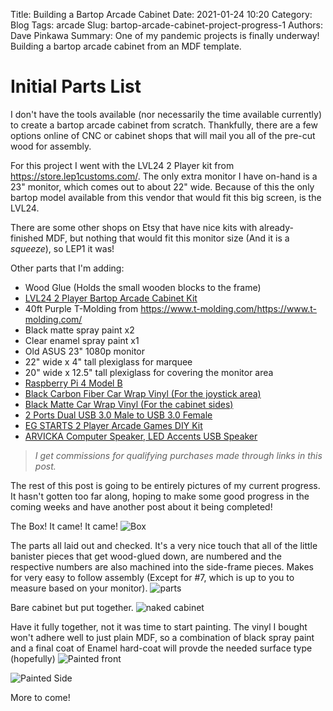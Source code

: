 Title: Building a Bartop Arcade Cabinet
Date: 2021-01-24 10:20
Category: Blog
Tags: arcade
Slug: bartop-arcade-cabinet-project-progress-1
Authors: Dave Pinkawa
Summary: One of my pandemic projects is finally underway! Building a bartop arcade cabinet from an MDF template.

# Initial Parts List

I don't have the tools available (nor necessarily the time available currently) to create a bartop arcade cabinet from scratch. Thankfully, there are a few options online of CNC or cabinet shops that will mail you all of the pre-cut wood for assembly. 

For this project I went with the LVL24 2 Player kit from <a href="https://store.lep1customs.com/" target="_blank" rel="noopener noreferrer">https://store.lep1customs.com/</a>. The only extra monitor I have on-hand is a 23" monitor, which comes out to about 22" wide. Because of this the only bartop model available from this vendor that would fit this big screen, is the LVL24.

There are some other shops on Etsy that have nice kits with already-finished MDF, but nothing that would fit this monitor size (And it is a _squeeze_), so LEP1 it was!

Other parts that I'm adding:

* Wood Glue (Holds the small wooden blocks to the frame)
* <a href="https://store.lep1customs.com/collections/bartop-arcade-cabinet-kits/products/lvl24-2-player-bartop-arcade-cabinet-kit-for-up-to-24-screens-happ-or-sanwa" target="_blank" rel="noopener noreferrer">LVL24 2 Player Bartop Arcade Cabinet Kit</a>
* 40ft Purple T-Molding from <a href="https://www.t-molding.com/" target="_blank" rel="noopener noreferrer">https://www.t-molding.com/</a>https://www.t-molding.com/
* Black matte spray paint x2
* Clear enamel spray paint x1
* Old ASUS 23" 1080p monitor
* 22" wide x 4" tall plexiglass for marquee
* 20" wide x 12.5" tall plexiglass for covering the monitor area
* <a href="https://www.amazon.com/CanaKit-Raspberry-4GB-Starter-Kit/dp/B07V5JTMV9/ref=as_li_ss_tl?cv_ct_cx=raspberry+pi+4&dchild=1&keywords=raspberry+pi+4&pd_rd_i=B07V5JTMV9&pd_rd_r=aa1cceeb-3f3e-4516-a7fb-cd9fc92c285e&pd_rd_w=E0bw0&pd_rd_wg=umAVO&pf_rd_p=a64002b9-9c26-4361-b8a1-b0f5a4835670&pf_rd_r=Y13R2W5HZBVX929MN9CT&psc=1&qid=1611431876&sr=1-1-38d0a374-3318-4625-ad92-b6761a63ecf6&linkCode=ll1&tag=pkwaus-20&linkId=1a1849474f93f30b20e2587806810ca1&language=en_US" target="_blank" rel="noopener noreferrer">Raspberry Pi 4 Model B</a>
* <a href="https://www.amazon.com/gp/product/B00L9J4JRG/ref=as_li_ss_tl?ie=UTF8&psc=1&linkCode=ll1&tag=pkwaus-20&linkId=a6ff8f787cdc5d7ace58ce0e4dd288fa&language=en_US" target="_blank" rel="noopener noreferrer">Black Carbon Fiber Car Wrap Vinyl (For the joystick area)</a>
* <a href="https://www.amazon.com/gp/product/B07PRNGMK9/ref=as_li_ss_tl?ie=UTF8&psc=1&linkCode=ll1&tag=pkwaus-20&linkId=8255f780dd4cbe1ad7eebcfa4898dcce&language=en_US" target="_blank" rel="noopener noreferrer">Black Matte Car Wrap Vinyl (For the cabinet sides)</a>
* <a href="https://www.amazon.com/gp/product/B01MY1WDIU/ref=as_li_ss_tl?ie=UTF8&psc=1&linkCode=ll1&tag=pkwaus-20&linkId=cf562d933931847988b525fa34f59118&language=en_US" target="_blank" rel="noopener noreferrer">2 Ports Dual USB 3.0 Male to USB 3.0 Female</a>
* <a href="https://www.amazon.com/gp/product/B07QRRLCKD/ref=as_li_ss_tl?ie=UTF8&psc=1&linkCode=ll1&tag=pkwaus-20&linkId=537440db2016a4eeb5f2cab85fdac68e&language=en_US" target="_blank" rel="noopener noreferrer">EG STARTS 2 Player Arcade Games DIY Kit</a>
* <a href="https://www.amazon.com/gp/product/B01KC7WGQQ/ref=as_li_ss_tl?ie=UTF8&psc=1&linkCode=ll1&tag=pkwaus-20&linkId=e5dee96f4d135855c5f3a050de7a1574&language=en_US" target="_blank" rel="noopener noreferrer">ARVICKA Computer Speaker, LED Accents USB Speaker</a>

> _I get commissions for qualifying purchases made through links in this post._

The rest of this post is going to be entirely pictures of my current progress. It hasn't gotten too far along, hoping to make some good progress in the coming weeks and have another post about it being completed!

The Box! It came! It came!
![Box](https://pinkawa.blob.core.windows.net/pinkawapublicimages/1-24-2021-lep1-box.JPG "Box")

The parts all laid out and checked. It's a very nice touch that all of the little banister pieces that get wood-glued down, are numbered and the respective numbers are also machined into the side-frame pieces. Makes for very easy to follow assembly (Except for #7, which is up to you to measure based on your monitor). 
![parts](https://pinkawa.blob.core.windows.net/pinkawapublicimages/1-24-2021-lep1-parts.JPG "parts")

Bare cabinet but put together.
![naked cabinet](https://pinkawa.blob.core.windows.net/pinkawapublicimages/1-24-2021-lep1-basic.jpg "naked cabinet")

Have it fully together, not it was time to start painting. The vinyl I bought won't adhere well to just plain MDF, so a combination of black spray paint and a final coat of Enamel hard-coat will provde the needed surface type (hopefully)
![Painted front](https://pinkawa.blob.core.windows.net/pinkawapublicimages/1-24-2021-bartop-black-front.jpg "Painted front")

![Painted Side](https://pinkawa.blob.core.windows.net/pinkawapublicimages/1-24-2021-bartop-black-side.jpg "Painted Side")

More to come!